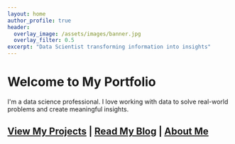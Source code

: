 ```yaml
---
layout: home
author_profile: true
header:
  overlay_image: /assets/images/banner.jpg
  overlay_filter: 0.5
excerpt: "Data Scientist transforming information into insights"
---
```


# Welcome to My Portfolio

I'm a data science professional. I love working with data to solve real-world problems and create meaningful insights.

## [View My Projects](/projects/) | [Read My Blog](/blog/) | [About Me](/about/)
